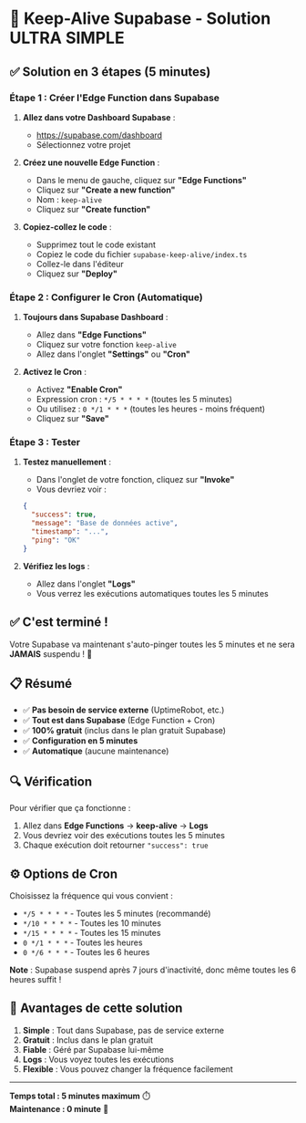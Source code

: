 # 🚀 Keep-Alive Supabase - Solution ULTRA SIMPLE

## ✅ Solution en 3 étapes (5 minutes)

### Étape 1 : Créer l'Edge Function dans Supabase

1. **Allez dans votre Dashboard Supabase** :
   - https://supabase.com/dashboard
   - Sélectionnez votre projet

2. **Créez une nouvelle Edge Function** :
   - Dans le menu de gauche, cliquez sur **"Edge Functions"**
   - Cliquez sur **"Create a new function"**
   - Nom : `keep-alive`
   - Cliquez sur **"Create function"**

3. **Copiez-collez le code** :
   - Supprimez tout le code existant
   - Copiez le code du fichier `supabase-keep-alive/index.ts`
   - Collez-le dans l'éditeur
   - Cliquez sur **"Deploy"**

### Étape 2 : Configurer le Cron (Automatique)

1. **Toujours dans Supabase Dashboard** :
   - Allez dans **"Edge Functions"**
   - Cliquez sur votre fonction `keep-alive`
   - Allez dans l'onglet **"Settings"** ou **"Cron"**

2. **Activez le Cron** :
   - Activez **"Enable Cron"**
   - Expression cron : `*/5 * * * *` (toutes les 5 minutes)
   - Ou utilisez : `0 */1 * * *` (toutes les heures - moins fréquent)
   - Cliquez sur **"Save"**

### Étape 3 : Tester

1. **Testez manuellement** :
   - Dans l'onglet de votre fonction, cliquez sur **"Invoke"**
   - Vous devriez voir :
   ```json
   {
     "success": true,
     "message": "Base de données active",
     "timestamp": "...",
     "ping": "OK"
   }
   ```

2. **Vérifiez les logs** :
   - Allez dans l'onglet **"Logs"**
   - Vous verrez les exécutions automatiques toutes les 5 minutes

## ✅ C'est terminé !

Votre Supabase va maintenant s'auto-pinger toutes les 5 minutes et ne sera **JAMAIS** suspendu ! 🎉

## 📋 Résumé

- ✅ **Pas besoin de service externe** (UptimeRobot, etc.)
- ✅ **Tout est dans Supabase** (Edge Function + Cron)
- ✅ **100% gratuit** (inclus dans le plan gratuit Supabase)
- ✅ **Configuration en 5 minutes**
- ✅ **Automatique** (aucune maintenance)

## 🔍 Vérification

Pour vérifier que ça fonctionne :

1. Allez dans **Edge Functions** → **keep-alive** → **Logs**
2. Vous devriez voir des exécutions toutes les 5 minutes
3. Chaque exécution doit retourner `"success": true`

## ⚙️ Options de Cron

Choisissez la fréquence qui vous convient :

- `*/5 * * * *` - Toutes les 5 minutes (recommandé)
- `*/10 * * * *` - Toutes les 10 minutes
- `*/15 * * * *` - Toutes les 15 minutes
- `0 */1 * * *` - Toutes les heures
- `0 */6 * * *` - Toutes les 6 heures

**Note** : Supabase suspend après 7 jours d'inactivité, donc même toutes les 6 heures suffit !

## 🎯 Avantages de cette solution

1. **Simple** : Tout dans Supabase, pas de service externe
2. **Gratuit** : Inclus dans le plan gratuit
3. **Fiable** : Géré par Supabase lui-même
4. **Logs** : Vous voyez toutes les exécutions
5. **Flexible** : Vous pouvez changer la fréquence facilement

---

**Temps total : 5 minutes maximum** ⏱️  
**Maintenance : 0 minute** 🎉
